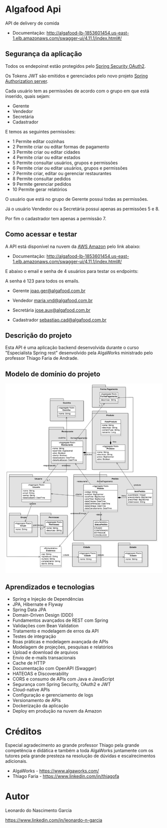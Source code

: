 # Algafood Api
API de delivery de comida
* Documentação: http://algafood-lb-1853601454.us-east-1.elb.amazonaws.com/swagger-ui/4.11.1/index.html#/

## Segurança da aplicação

Todos os endepoinst estão protegidos pelo [Spring Security OAuth2](https://spring.io/projects/spring-security).

Os Tokens JWT são emitidos e gerenciados pelo novo projeto [Spring Authorization server](https://spring.io/projects/spring-authorization-server).

Cada usuário tem as permissões de acordo com o grupo em que está inserido, quais sejam:

* Gerente
* Vendedor
* Secretária
* Cadastrador

E temos as seguintes permissões:

* 1	Permite editar cozinhas
* 2	Permite criar ou editar formas de pagamento
* 3	Permite criar ou editar cidades
* 4	Permite criar ou editar estados
* 5	Permite consultar usuários, grupos e permissões
* 6	Permite criar ou editar usuários, grupos e permissões
* 7	Permite criar, editar ou gerenciar restaurantes
* 8	Permite consultar pedidos
* 9	Permite gerenciar pedidos
* 10	Permite gerar relatórios

O usuário que está no grupo de Gerente possui todas as permissões.

Já o usuário Vendedor ou a Secretária possui apenas as permissões 5 e 8.

Por fim o cadastrador tem apenas a permissão 7.

## Como acessar e testar

A API está disponível na nuvem da [AWS Amazon](https://aws.amazon.com/pt/?nc2=h_lg) pelo link abaixo:

* Documentação: http://algafood-lb-1853601454.us-east-1.elb.amazonaws.com/swagger-ui/4.11.1/index.html#/

E abaixo o email e senha de 4 usuários para testar os endpoints:

A senha é 123 para todos os emails.

* Gerente joao.ger@algafood.com.br

* Vendedor maria.vnd@algafood.com.br


* Secretária jose.aux@algafood.com.br


* Cadastrador sebastiao.cad@algafood.com.br


## Descrição do projeto

Esta API é uma aplicação backend desenvolvida durante o curso "Especialista Spring rest" desenvolvido pela AlgaWorks ministrado pelo professor Thiago Faria de Andrade.

## Modelo de domínio do projeto

![Diagrama das classes de domínio](diagrama-de-classes-de-dominio.jpg)

## Aprendizados e tecnologias 

* Spring e Injeção de Dependências
* JPA, Hibernate e Flyway
* Spring Data JPA
* Domain-Driven Design (DDD)
* Fundamentos avançados de REST com Spring
* Validações com Bean Validation
* Tratamento e modelagem de erros da API
* Testes de integração
* Boas práticas e modelagem avançada de APIs
* Modelagem de projeções, pesquisas e relatórios
* Upload e download de arquivos
* Envio de e-mails transacionais
* Cache de HTTP
* Documentação com OpenAPI (Swagger)
* HATEOAS e Discoverability
* CORS e consumo de APIs com Java e JavaScript
* Segurança com Spring Security, OAuth2 e JWT
* Cloud-native APIs
* Configuração e gerenciamento de logs
* Versionamento de APIs
* Dockerização da aplicação
* Deploy em produção na nuvem da Amazon


# Créditos

Especial agradecimento ao grande professor Thiago pela grande competência e didática e também a toda AlgaWorks juntamente com os tutores pela grande presteza na resolução de dúvidas e escalrecimentos adicionais.

* AlgaWorks - https://www.algaworks.com/
* Thiago Faria - https://www.linkedin.com/in/thiagofa

# Autor

Leonardo do Nascimento Garcia


https://www.linkedin.com/in/leonardo-n-garcia
